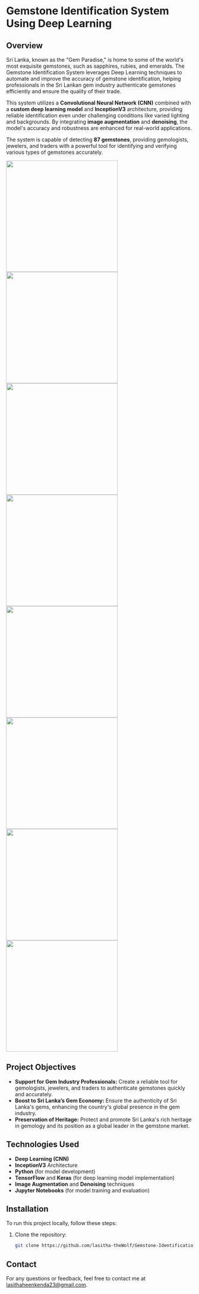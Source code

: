 # Gemstone Identification System Using Deep Learning

## Overview

Sri Lanka, known as the "Gem Paradise," is home to some of the world's most exquisite gemstones, such as sapphires, rubies, and emeralds. The Gemstone Identification System leverages Deep Learning techniques to automate and improve the accuracy of gemstone identification, helping professionals in the Sri Lankan gem industry authenticate gemstones efficiently and ensure the quality of their trade.

This system utilizes a **Convolutional Neural Network (CNN)** combined with a **custom deep learning model** and **InceptionV3** architecture, providing reliable identification even under challenging conditions like varied lighting and backgrounds. By integrating **image augmentation** and **denoising**, the model's accuracy and robustness are enhanced for real-world applications.

The system is capable of detecting **87 gemstones**, providing gemologists, jewelers, and traders with a powerful tool for identifying and verifying various types of gemstones accurately.

<img src="https://github.com/user-attachments/assets/725dc9af-11be-4c50-962f-da384403c2d5" width="300" height="300">
<img src="https://github.com/user-attachments/assets/1a454a7a-3417-4024-8ed6-260889de4e74" width="300" height="300">
<img src="https://github.com/user-attachments/assets/1a7fd1d3-65da-4f79-b526-5cea7c1120ab" width="300" height="300">
<img src="https://github.com/user-attachments/assets/0b3064aa-8780-488d-aadb-67afa142b419" width="300" height="300">
<img src="https://github.com/user-attachments/assets/11d5d86f-75e1-4c4b-8d38-7b617802a59b" width="300" height="300">
<img src="https://github.com/user-attachments/assets/a90a41ba-2d8e-4f34-9bdf-b3d2ac8b2a13" width="300" height="300">
<img src="https://github.com/user-attachments/assets/fc41af16-c369-47f4-88e0-4c9ae9e6698a" width="300" height="300">
<img src="https://github.com/user-attachments/assets/897979df-0e56-4d98-900e-b0dac99782e2" width="300" height="300">


## Project Objectives

- **Support for Gem Industry Professionals:** Create a reliable tool for gemologists, jewelers, and traders to authenticate gemstones quickly and accurately.
- **Boost to Sri Lanka’s Gem Economy:** Ensure the authenticity of Sri Lanka's gems, enhancing the country's global presence in the gem industry.
- **Preservation of Heritage:** Protect and promote Sri Lanka's rich heritage in gemology and its position as a global leader in the gemstone market.

## Technologies Used

- **Deep Learning (CNN)**
- **InceptionV3** Architecture
- **Python** (for model development)
- **TensorFlow** and **Keras** (for deep learning model implementation)
- **Image Augmentation** and **Denoising** techniques
- **Jupyter Notebooks** (for model training and evaluation)

## Installation

To run this project locally, follow these steps:

1. Clone the repository:

   ```bash
   git clone https://github.com/lasitha-theWolf/Gemstone-Identification-System-Using-Deep-Learning.git

## Contact
For any questions or feedback, feel free to contact me at lasithaheenkenda23@gmail.com.
